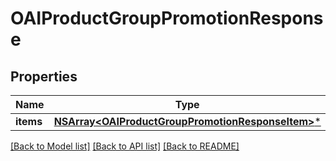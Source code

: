 # OAIProductGroupPromotionResponse

## Properties
Name | Type | Description | Notes
------------ | ------------- | ------------- | -------------
**items** | [**NSArray&lt;OAIProductGroupPromotionResponseItem&gt;***](OAIProductGroupPromotionResponseItem.md) |  | [optional] 

[[Back to Model list]](../README.md#documentation-for-models) [[Back to API list]](../README.md#documentation-for-api-endpoints) [[Back to README]](../README.md)


